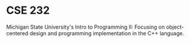 # CSE 232
Michigan State University's Intro to Programming II: Focusing on object-centered design and programming implementation in the C++ language.
